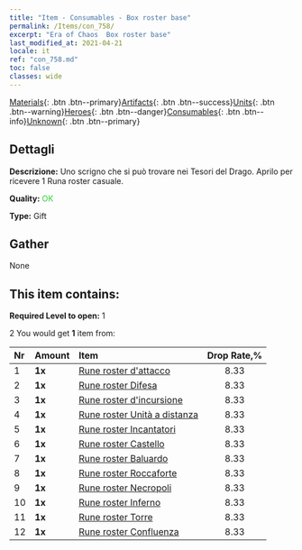 ```yaml
---
title: "Item - Consumables - Box roster base"
permalink: /Items/con_758/
excerpt: "Era of Chaos  Box roster base"
last_modified_at: 2021-04-21
locale: it
ref: "con_758.md"
toc: false
classes: wide
---
```

 [Materials](/it/Items/){: .btn .btn--primary}[Artifacts](/it/Items/Artifacts/){: .btn .btn--success}[Units](/it/Items/Units/){: .btn .btn--warning}[Heroes](/it/Items/Heroes/){: .btn .btn--danger}[Consumables](/it/Items/Consumables/){: .btn .btn--info}[Unknown](/it/Items/Unknown/){: .btn .btn--primary}

## Dettagli
 **Descrizione:** Uno scrigno che si può trovare nei Tesori del Drago. Aprilo per ricevere 1 Runa roster casuale.

 **Quality:** <span style="color: #32CD32">OK</span>

 **Type:** Gift

## Gather

  None

## This item contains:

 **Required Level to open:** 1

 2 You would get **1** item  from:

  | Nr | Amount |     Item    | Drop Rate,% |
  |:---|:-------|:------------|:---------:|
  | 1 |  **1x** | [Rune roster d'attacco](/it/Items/con_734/) | 8.33 | 
  | 2 |  **1x** | [Rune roster Difesa](/it/Items/con_739/) | 8.33 | 
  | 3 |  **1x** | [Rune roster d'incursione](/it/Items/con_741/) | 8.33 | 
  | 4 |  **1x** | [Rune roster Unità a distanza](/it/Items/con_742/) | 8.33 | 
  | 5 |  **1x** | [Rune roster Incantatori](/it/Items/con_746/) | 8.33 | 
  | 6 |  **1x** | [Rune roster Castello](/it/Items/con_752/) | 8.33 | 
  | 7 |  **1x** | [Rune roster Baluardo](/it/Items/con_753/) | 8.33 | 
  | 8 |  **1x** | [Rune roster Roccaforte](/it/Items/con_754/) | 8.33 | 
  | 9 |  **1x** | [Rune roster Necropoli](/it/Items/con_755/) | 8.33 | 
  | 10 |  **1x** | [Rune roster Inferno](/it/Items/con_777/) | 8.33 | 
  | 11 |  **1x** | [Rune roster Torre](/it/Items/con_785/) | 8.33 | 
  | 12 |  **1x** | [Rune roster Confluenza](/it/Items/con_791/) | 8.33 | 

